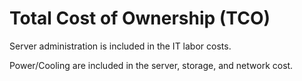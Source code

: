 # Total Cost of Ownership (TCO)

Server administration is included in the IT labor costs.

Power/Cooling are included in the server, storage, and network cost.
